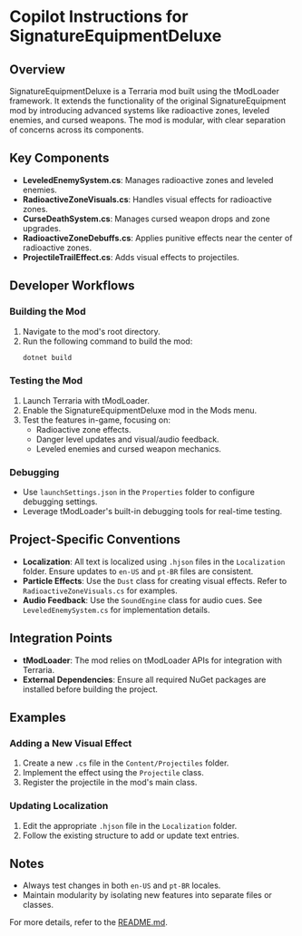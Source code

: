 # Copilot Instructions for SignatureEquipmentDeluxe

## Overview
SignatureEquipmentDeluxe is a Terraria mod built using the tModLoader framework. It extends the functionality of the original SignatureEquipment mod by introducing advanced systems like radioactive zones, leveled enemies, and cursed weapons. The mod is modular, with clear separation of concerns across its components.

## Key Components
- **LeveledEnemySystem.cs**: Manages radioactive zones and leveled enemies.
- **RadioactiveZoneVisuals.cs**: Handles visual effects for radioactive zones.
- **CurseDeathSystem.cs**: Manages cursed weapon drops and zone upgrades.
- **RadioactiveZoneDebuffs.cs**: Applies punitive effects near the center of radioactive zones.
- **ProjectileTrailEffect.cs**: Adds visual effects to projectiles.

## Developer Workflows
### Building the Mod
1. Navigate to the mod's root directory.
2. Run the following command to build the mod:
   ```powershell
   dotnet build
   ```

### Testing the Mod
1. Launch Terraria with tModLoader.
2. Enable the SignatureEquipmentDeluxe mod in the Mods menu.
3. Test the features in-game, focusing on:
   - Radioactive zone effects.
   - Danger level updates and visual/audio feedback.
   - Leveled enemies and cursed weapon mechanics.

### Debugging
- Use `launchSettings.json` in the `Properties` folder to configure debugging settings.
- Leverage tModLoader's built-in debugging tools for real-time testing.

## Project-Specific Conventions
- **Localization**: All text is localized using `.hjson` files in the `Localization` folder. Ensure updates to `en-US` and `pt-BR` files are consistent.
- **Particle Effects**: Use the `Dust` class for creating visual effects. Refer to `RadioactiveZoneVisuals.cs` for examples.
- **Audio Feedback**: Use the `SoundEngine` class for audio cues. See `LeveledEnemySystem.cs` for implementation details.

## Integration Points
- **tModLoader**: The mod relies on tModLoader APIs for integration with Terraria.
- **External Dependencies**: Ensure all required NuGet packages are installed before building the project.

## Examples
### Adding a New Visual Effect
1. Create a new `.cs` file in the `Content/Projectiles` folder.
2. Implement the effect using the `Projectile` class.
3. Register the projectile in the mod's main class.

### Updating Localization
1. Edit the appropriate `.hjson` file in the `Localization` folder.
2. Follow the existing structure to add or update text entries.

## Notes
- Always test changes in both `en-US` and `pt-BR` locales.
- Maintain modularity by isolating new features into separate files or classes.

For more details, refer to the [README.md](../README.md).